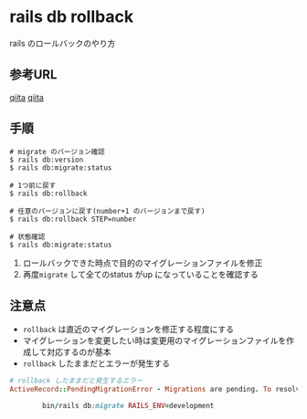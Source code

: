 # rails db rollback

rails のロールバックのやり方

## 参考URL

[qiita](https://qiita.com/s_tatsuki/items/3e1f119c91e21b8f0c33)
[qiita](https://qiita.com/ShYaruki/items/37007e97204705d5e87c)

## 手順

```Shell
# migrate のバージョン確認
$ rails db:version
$ rails db:migrate:status

# 1つ前に戻す
$ rails db:rollback

# 任意のバージョンに戻す(number+1 のバージョンまで戻す)
$ rails db:rollback STEP=number

# 状態確認
$ rails db:migrate:status
```

1. ロールバックできた時点で目的のマイグレーションファイルを修正
2. 再度`migrate` して全てのstatus がup になっていることを確認する

## 注意点

* `rollback` は直近のマイグレーションを修正する程度にする
* マイグレーションを変更したい時は変更用のマイグレーションファイルを作成して対応するのが基本
* `rollback` したままだとエラーが発生する

```Ruby
# rollback したままだと発生するエラー
ActiveRecord::PendingMigrationError - Migrations are pending. To resolve this issue, run:

        bin/rails db:migrate RAILS_ENV=development
```
